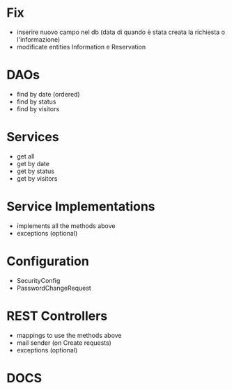 # Fix

- inserire nuovo campo nel db (data di quando è stata creata la richiesta o l'informazione)
- modificate entities Information e Reservation

# DAOs

- find by date (ordered)
- find by status
- find by visitors

# Services

- get all
- get by date
- get by status
- get by visitors

# Service Implementations

- implements all the methods above
- exceptions (optional)

# Configuration

- SecurityConfig
- PasswordChangeRequest

# REST Controllers

- mappings to use the methods above
- mail sender (on Create requests)
- exceptions (optional)

# DOCS
